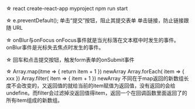 ☆ react
    create-react-app myproject
    npm run start

☆ e.preventDefault();
    单击“提交”按钮，阻止其提交表单
    单击链接，防止链接跟随 URL

☆ onBlur与onFocus
    onFocus事件就是当光标落在文本框中时发生的事件。 onBlur事件是光标失去焦点时发生的事件。

☆ 回车和点击提交按钮，触发form表单的onSubmit事件

☆ Array.map(itme => { return item + 1 })   newArray
   Array.forEach( item => { xxx })
   Array.filter( item => { item + 1 })    newArray
   不同在于map返回的新数组长度不会改变的，又返回值的就给当前的item赋值为返回值，没有返回的会给undefine。而filter会过滤掉没返回值得item，返回一个在回调函数里面返回了的所有item组成的新数组。